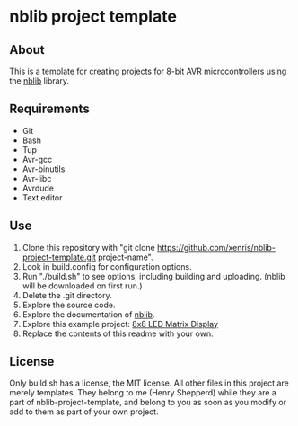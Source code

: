 # nblib project template

## About

This is a template for creating projects for 8-bit AVR microcontrollers using the [nblib](https://github.com/xenris/nblib) library.

## Requirements

* Git
* Bash
* Tup
* Avr-gcc
* Avr-binutils
* Avr-libc
* Avrdude
* Text editor

## Use

1. Clone this repository with "git clone https://github.com/xenris/nblib-project-template.git project-name".
1. Look in build.config for configuration options.
1. Run "./build.sh" to see options, including building and uploading. (nblib will be downloaded on first run.)
1. Delete the .git directory.
1. Explore the source code.
1. Explore the documentation of [nblib](https://github.com/xenris/nblib/blob/master/docs/index.hpp.md).
1. Explore this example project: [8x8 LED Matrix Display](https://github.com/xenris/led-matrix-display)
1. Replace the contents of this readme with your own.

## License

Only build.sh has a license, the MIT license. All other files in this project
are merely templates. They belong to me (Henry Shepperd) while they are a part
of nblib-project-template, and belong to you as soon as you modify or add to
them as part of your own project.

